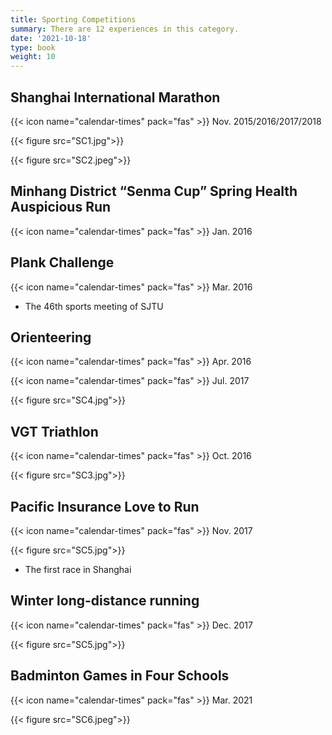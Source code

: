 ```yaml
---
title: Sporting Competitions
summary: There are 12 experiences in this category.
date: '2021-10-18'
type: book
weight: 10
---
```




## Shanghai International Marathon

{{< icon name="calendar-times" pack="fas" >}} Nov. 2015/2016/2017/2018

{{< figure src="SC1.jpg">}}

{{< figure src="SC2.jpeg">}}

## Minhang District “Senma Cup” Spring Health Auspicious Run

{{< icon name="calendar-times" pack="fas" >}} Jan. 2016

## Plank Challenge

{{< icon name="calendar-times" pack="fas" >}} Mar. 2016

- The 46th sports meeting of SJTU

## Orienteering

{{< icon name="calendar-times" pack="fas" >}} Apr. 2016

{{< icon name="calendar-times" pack="fas" >}} Jul. 2017

{{< figure src="SC4.jpg">}}

## VGT Triathlon

{{< icon name="calendar-times" pack="fas" >}} Oct. 2016

{{< figure src="SC3.jpg">}}

## Pacific Insurance Love to Run

{{< icon name="calendar-times" pack="fas" >}} Nov. 2017

{{< figure src="SC5.jpg">}}

- The first race in Shanghai

## Winter long-distance running

{{< icon name="calendar-times" pack="fas" >}} Dec. 2017

{{< figure src="SC5.jpg">}}

## Badminton Games in Four Schools

{{< icon name="calendar-times" pack="fas" >}} Mar. 2021

{{< figure src="SC6.jpeg">}}

